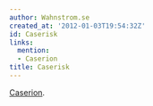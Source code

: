 ```yaml
---
author: Wahnstrom.se
created_at: '2012-01-03T19:54:32Z'
id: Caserisk
links:
  mention:
  - Caserion
title: Caserisk
---
```


[Caserion].

  [Caserion]: Caserion